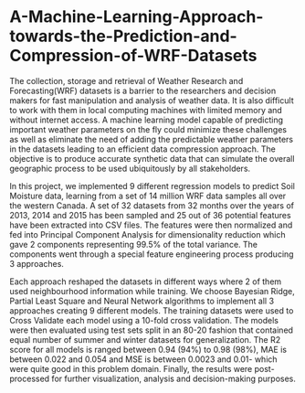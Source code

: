 # A-Machine-Learning-Approach-towards-the-Prediction-and-Compression-of-WRF-Datasets

The collection, storage and retrieval of Weather Research and Forecasting(WRF) datasets is a barrier to the researchers and decision
makers for fast manipulation and analysis of weather data. It is also difficult to work with them in local computing machines with
limited memory and without internet access. A machine learning model capable of predicting important weather parameters on the
fly could minimize these challenges as well as eliminate the need of adding the predictable weather parameters in the datasets leading
to an efficient data compression approach. The objective is to produce accurate synthetic data that can simulate the overall geographic
process to be used ubiquitously by all stakeholders. 

In this project, we implemented 9 different regression models to predict Soil Moisture data, learning from a set of 14 million WRF data
samples all over the western Canada. A set of 32 datasets from 32 months over the years of 2013, 2014 and 2015 has been sampled
and 25 out of 36 potential features have been extracted into CSV files. The features were then normalized and fed into Principal
Component Analysis for dimensionality reduction which gave 2 components representing 99.5% of the total variance. The components
went through a special feature engineering process producing 3 approaches. 

Each approach reshaped the datasets in different ways where 2 of them used neighbourhood information while training.
We choose Bayesian Ridge, Partial Least Square and Neural Network algorithms to implement all 3 approaches creating 9
different models. The training datasets were used to Cross Validate each model using a 10-fold cross validation. The models were then
evaluated using test sets split in an 80-20 fashion that contained equal number of summer and winter datasets for generalization.
The R2 score for all models is ranged between 0.94 (94%) to 0.98 (98%), MAE is between 0.022 and 0.054 and MSE is between 0.0023
and 0.01- which were quite good in this problem domain. Finally, the results were post-processed for further visualization, analysis
and decision-making purposes.
